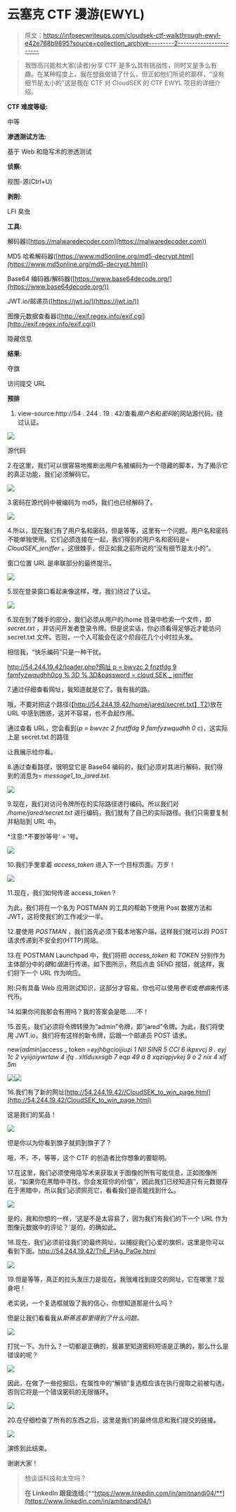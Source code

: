 # 云塞克 CTF 漫游(EWYL)

> 原文：<https://infosecwriteups.com/cloudsek-ctf-walkthrough-ewyl-e42e768b9895?source=collection_archive---------2----------------------->

> 我很高兴能和大家(读者)分享 CTF 是多么具有挑战性，同时又是多么有趣。在某种程度上，我在想我做错了什么，但正如他们所说的那样，“没有细节是太小的”这是我在 CTF 对 CloudSEK 的 CTF EWYL 项目的详细介绍。

**CTF 难度等级:**

中等

**渗透测试方法:**

基于 Web 和隐写术的渗透测试

**侦察:**

视图-源(Ctrl+U)

**剥削:**

LFI 臭虫

**工具:**

解码器([https://malwaredecoder.com](https://malwaredecoder.com))

MD5 哈希解码器([https://www.md5online.org/md5-decrypt.html](https://www.md5online.org/md5-decrypt.html))

Base64 编码器/解码器([https://www.base64decode.org/](https://www.base64decode.org/))

JWT.io/邮递员([https://jwt.io/](https://jwt.io/))

图像元数据查看器([http://exif.regex.info/exif.cgi](http://exif.regex.info/exif.cgi))

隐藏信息

**结果:**

夺旗

访问提交 URL

**预排**

1.  view-source:http://54 . 244 . 19 . 42/查看*用户名*和*密码*的网站源代码，绕过认证。

![](img/0ef8e67f2d52561746352f7d23d472ca.png)

源代码

2.在这里，我们可以很容易地推断出用户名被编码为一个隐藏的脚本，为了揭示它的真正功能，我们必须解码它。

![](img/95278d283ce1b0653d871c0f803225b1.png)

3.密码在源代码中被编码为 md5，我们也已经解码了。

![](img/8e645681c1c73a6836f1cb050e31076f.png)

4.所以，现在我们有了用户名和密码，但是等等，这里有一个问题。用户名和密码不能单独使用。它们必须连接在一起，我们得到的用户名和密码是= *CloudSEK_jeniffer* 。这很棘手，但正如我之前所说的“没有细节是太小的”。

窗口位置 URL 是串联部分的最终提示。

![](img/902e51a17628f749891c1c466f077260.png)

5.现在登录窗口看起来像这样，嘿，我们绕过了认证。

![](img/244f364aca7bb93472f10c224e6de488.png)

6.现在到了棘手的部分，我们必须从用户的/home 目录中检索一个文件，即 *secret.txt* ，并访问开发者登录令牌。但是说实话，你必须看得足够近才能访问 secret.txt 文件。否则，一个人可能会在这个阶段花几个小时拉头发。

相信我，“快乐编码”只是一种干扰。

[http://54.244.19.42/loader.php?网址 p = bwvzc 2 fnztfdg 9 famfyzwqudhh0cg % 3D % 3D&password = cloud SEK _ jeniffer](http://54.244.19.42/loader.php?p=bWVzc2FnZTFfdG9famFyZWQudHh0Cg%3D%3D&password=CloudSEK_jeniffer)

7.通过仔细查看网址，我知道就是它了。我有我的路。

哦，不要对把这个路径(【http://54.244.19.42/home/jared/secret.txt】T2)放在 URL 中感到困惑，这并不容易，也不会起作用。

通过查看 URL，您会看到(*p = bwvzc 2 fnztffdg 9 famfyzwqudhh 0 c*)，这实际上是 secret.txt 的路径

让我展示给你看。

8.通过查看路径，很明显它是 Base64 编码的，我们必须对其进行解码，我们得到的消息为= *message1_to_jared.txt.*

![](img/d5b7a7225fe19f0eb0b2daa5e6f63c90.png)

9.现在，我们对访问令牌所在的实际路径进行编码。所以我们对 */home/jared/secret.txt* 进行编码，我们就有了自己的实际路径。我们只需要复制并粘贴到 URL 中。

*注意:*不要抄等号' = '号。

![](img/64491e2391803006dc9b67439516c071.png)

10.我们手里拿着 *access_token* 进入下一个目标页面。万岁！

![](img/b9fb1bc121b4dd1fde1c8c9f7da5c648.png)

11.现在，我们如何传递 access_token？

为此，我们将在一个名为 POSTMAN 的工具的帮助下使用 Post 数据方法和 JWT，这将使我们的工作减少一半。

12.要使用 *POSTMAN* ，我们首先必须下载本地客户端，这样我们就可以将 POST 请求传递到不安全的(HTTP)网站。

13.在 POSTMAN Launchpad 中，我们将把 *access_token* 和 *TOKEN* 分别作为主体部分中的*键*和*值*进行传递，如下图所示，然后点击 SEND 按钮，就这样，我们将下一个 URL 作为响应。

附:只有具备 Web 应用测试知识，这部分才容易。你也可以使用*卷毛*或*卷曲*来传递代币。

14.如果你问我那会有用吗？我的答案会是嗯……不！

15.首先，我们必须将令牌转换为“admin”令牌，即“jared”令牌。为此，我们将使用 JWT.io，我们将有这样的新令牌，后跟一个邮递员 POST 请求。

new(*admin*)access _ token =*eyjhbgcioijiuzi 1 NII SINR 5 CCI 6 ikpxvcj 9 . eyj 1c 2 vyiijoiywrtaw 4 ifq . xltlduxxsgb 7 eqp 49 a 8 xqziqpjvkej 9 o 2 nix 4 xlf 5m*

![](img/6cd9866af4f4c1163a26b5bbd7db22b2.png)![](img/72b500806b0658f241f85ffcf58ee303.png)

16.我们有了新的网址[http://54.244.19.42//CloudSEK_to_win_page.html](http://54.244.19.42/CloudSEK_to_win_page.html)

这是我们的奖品！

![](img/0ceee10043a95c767a28ffbec0807a1f.png)

但是你以为你看到旗子就抓到旗子了？

哦，不，不，等等，这个 CTF 的创造者比你想象的要聪明。

17.在这里，我们必须使用隐写术来获取关于图像的所有可能信息，正如图像所说，“如果你在黑暗中寻找，你会发现你的价值”，因此我们已经知道只有元数据存在于黑暗中，所以我们必须照亮它，看看我们是否能找到什么。

![](img/6f2b07bad3e0bb65c84fb0f1d4d4ee88.png)

是的，我和你想的一样，'这是不是太容易了，因为我们有我们的下一个 URL 作为图像元数据中的评论？'是的，的确如此。

18.现在，我们必须前往我们的最终网址，以捕捉我们心爱的旗帜，这里是你可以看到下面。http://54.244.19.42/ThE_FlAg_PaGe.html

![](img/c69d4e14e126b6cc4b30275b2ba106e7.png)

19.但是等等，真正的拉头发压力是现在。我很难找到提交的网址，它在哪里？现身吧！

老实说，一个复选框就毁了我的信心，你想知道那是什么吗？

但是让我们看看我从*斯蒂吉那里得到了什么问题。*

![](img/8339631ea712477cd4a0bfdcc0468e85.png)

打扰一下。为什么？一切都是正确的，我甚至知道密码短语是正确的，那么什么是错误的呢？

![](img/937fe147843579fd898d4da954e44437.png)

因此，在做了一些挖掘后，在属性中的“解锁”复选框应该在执行提取之前被勾选，否则它将是一个错误密码的无限循环。

![](img/937fe147843579fd898d4da954e44437.png)

20.在仔细检查了所有的东西之后，这里是我们的最终信息和我们提交的链接。

![](img/9606c795cb6af7ff17bac3d8bb7d271d.png)

演练到此结束。

谢谢大家！

> 想谈谈科技和太空吗？
> 
> **在 LinkedIn 跟我连线:**[**https://www.linkedin.com/in/amitnandi04/**](https://www.linkedin.com/in/amitnandi04/)